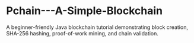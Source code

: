 # Pchain---A-Simple-Blockchain
A beginner-friendly Java blockchain tutorial demonstrating block creation, SHA-256 hashing, proof-of-work mining, and chain validation.
